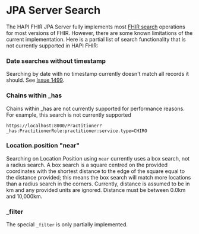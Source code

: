 # JPA Server Search

The HAPI FHIR JPA Server fully implements most [FHIR search](https://www.hl7.org/fhir/search.html) operations for most versions of FHIR.  However, there are some known limitations of the current implementation.  Here is a partial list of search functionality that is not currently supported in HAPI FHIR:

### Date searches without timestamp

Searching by date with no timestamp currently doesn't match all records it should.  See [Issue 1499](https://github.com/jamesagnew/hapi-fhir/issues/1499).

### Chains within _has

Chains within _has are not currently supported for performance reasons.  For example, this search is not currently supported
```http
https://localhost:8000/Practitioner?_has:PractitionerRole:practitioner:service.type=CHIRO
```

### Location.position "near"

Searching on Location.Position using `near` currently uses a box search, not a radius search.  A box search is a square centred on the provided coordinates with the shortest distance to the edge of the square equal to the distance provided; this means the box search will match more locations than a radius search in the corners.  Currently, distance is assumed to be in km and any provided units are ignored.  Distance must be between 0.0km and 10,000km.

### _filter

The special `_filter` is only partially implemented.


